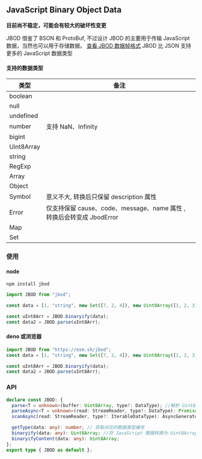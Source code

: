 ## JavaScript Binary Object Data

**目前尚不稳定，可能会有较大的破坏性变更**

JBOD 借鉴了 BSON 和 ProtoBuf, 不过设计 JBOD 的主要用于传输 JavaScript 数据，当然也可以用于存储数据。 [查看 JBOD 数据帧格式](./docs/jbod.md)
JBOD 比 JSON 支持更多的 JavaScript 数据类型

#### 支持的数据类型

| 类型       | 备注                                                                  |
| ---------- | --------------------------------------------------------------------- |
| boolean    |                                                                       |
| null       |                                                                       |
| undefined  |                                                                       |
| number     | 支持 NaN、Infinity                                                    |
| bigint     |                                                                       |
| Uint8Array |                                                                       |
| string     |                                                                       |
| RegExp     |                                                                       |
| Array      |                                                                       |
| Object     |                                                                       |
| Symbol     | 意义不大, 转换后只保留 description 属性                               |
| Error      | 仅支持保留 cause、code、message、name 属性 , 转换后会转变成 JbodError |
| Map        |                                                                       |
| Set        |                                                                       |

### 使用

#### node

`npm install jbod`

```js
import JBOD from "jbod";

const data = [1, "string", new Set([7, 2, 4]), new Uint8Array([1, 2, 3]), 12n];

const uInt8Arr = JBOD.binaryify(data);
const data2 = JBOD.parse(uInt8Arr);
```

#### deno 或浏览器

```ts
import JBOD from "https://esm.sh/jbod";
const data = [1, "string", new Set([7, 2, 4]), new Uint8Array([1, 2, 3]), 12n];

const uInt8Arr = JBOD.binaryify(data);
const data2 = JBOD.parse(uInt8Arr);
```

### API

```ts
declare const JBOD: {
  parse<T = unknown>(buffer: Uint8Array, type?: DataType); //解析 Uint8Array 转换为 JavaScript 数据
  parseAsync<T = unknown>(read: StreamReader, type?: DataType): Promise<T>;
  scanAsync(read: StreamReader, type?: IterableDataType): AsyncGenerator<JbodAsyncIteratorItem, void, void>;

  getType(data: any): number; // 获取对应的数据类型编号
  binaryify(data: any): Uint8Array; //将 JavaScript 数据转换为 Uint8Array
  binaryifyContent(data: any): Uint8Array;
};
export type { JBOD as default };
```
